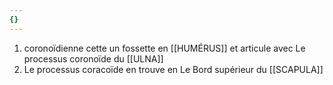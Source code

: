 ```yaml
---
{}
---
```


1. coronoïdienne cette un fossette en [[HUMÉRUS]] et articule avec Le processus coronoïde du [[ULNA]]
2. Le processus coracoïde en trouve en Le Bord supérieur du [[SCAPULA]]
